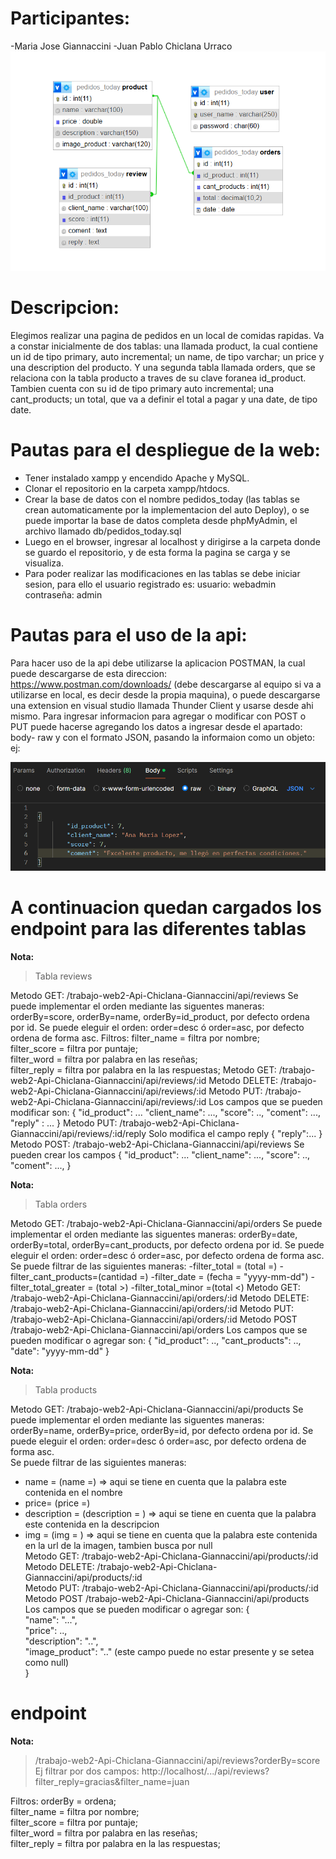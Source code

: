 # **Participantes:**
-Maria Jose Giannaccini
-Juan Pablo Chiclana Urraco
![DIAGRAMA](imagen_tablas.png)  

# Descripcion:
Elegimos realizar una pagina de pedidos en un local de comidas rapidas. Va a constar inicialmente de dos tablas: una llamada product, la cual contiene un id de tipo primary, auto incremental; un name, de tipo varchar; un price y una description del producto.
Y una segunda tabla llamada orders, que se relaciona con la tabla producto a traves de su clave foranea id_product. Tambien cuenta con su id de tipo primary auto incremental; una cant_products; un total, que va a definir el total a pagar y una date, de tipo date. 

# Pautas para el despliegue de la web:
- Tener instalado xampp y encendido Apache y MySQL.
- Clonar el repositorio en la carpeta xampp/htdocs.
- Crear la base de datos con el nombre pedidos_today (las tablas se crean automaticamente por la implementacion del auto Deploy), o se puede importar la base de datos completa desde phpMyAdmin, el archivo llamado db/pedidos_today.sql 
- Luego en el browser, ingresar al localhost y dirigirse a la carpeta donde se guardo el repositorio, y de esta forma la pagina se carga y se visualiza.
- Para poder realizar las modificaciones en las tablas se debe iniciar sesion, para ello el usuario registrado es:
usuario: webadmin
contraseña: admin
# Pautas para el uso de la api: 
Para hacer uso de la api debe utilizarse la aplicacion POSTMAN, la cual puede descargarse de esta direccion: https://www.postman.com/downloads/ (debe descargarse al equipo si va a utilizarse en local, es decir desde la propia maquina),
o puede descargarse una extension en visual studio llamada Thunder Client y usarse desde ahi mismo.
Para ingresar informacion para agregar o modificar con POST o PUT puede hacerse agregando los datos a ingresar desde el apartado: body- raw y con el formato JSON, pasando la informaion como un objeto:  ej:

![alt text](image-1.png)  
# A continuacion quedan cargados los endpoint para las diferentes tablas
**Nota:** 
>Tabla reviews

Metodo GET: /trabajo-web2-Api-Chiclana-Giannaccini/api/reviews 
Se puede implementar el orden mediante las siguentes maneras: orderBy=score, orderBy=name, orderBy=id_product, por defecto ordena por id.
Se puede eleguir el orden: order=desc ó order=asc, por defecto ordena de forma asc.
Filtros: 
         filter_name = filtra por nombre;  
         filter_score = filtra por puntaje;  
         filter_word = filtra por palabra en las reseñas;  
         filter_reply = filtra por palabra en la las respuestas;
Metodo GET: /trabajo-web2-Api-Chiclana-Giannaccini/api/reviews/:id
Metodo DELETE: /trabajo-web2-Api-Chiclana-Giannaccini/api/reviews/:id
Metodo PUT: /trabajo-web2-Api-Chiclana-Giannaccini/api/reviews/:id
Los campos que se pueden modificar son:
    {
        "id_product": ...
        "client_name": ...,
        "score": ..,
        "coment": ...,
        "reply" : ...
    }
Metodo PUT: /trabajo-web2-Api-Chiclana-Giannaccini/api/reviews/:id/reply
Solo modifica el campo reply
    {
        "reply":...
    }
Metodo POST: /trabajo-web2-Api-Chiclana-Giannaccini/api/reviews 
Se pueden crear los campos
    {
        "id_product": ...
        "client_name": ...,
        "score": ..,
        "coment": ...,
    }

**Nota:** 
>Tabla orders

Metodo GET: /trabajo-web2-Api-Chiclana-Giannaccini/api/orders
Se puede implementar el orden mediante las siguentes maneras: orderBy=date, orderBy=total, orderBy=cant_products, por defecto ordena por id.
Se puede eleguir el orden: order=desc ó order=asc, por defecto ordena de forma asc.
Se puede filtrar de las siguientes maneras: 
-filter_total = (total =)
-filter_cant_products=(cantidad =)
-filter_date = (fecha = "yyyy-mm-dd")
-filter_total_greater = (total >) 
-filter_total_minor =(total <)
Metodo GET: /trabajo-web2-Api-Chiclana-Giannaccini/api/orders/:id
Metodo DELETE: /trabajo-web2-Api-Chiclana-Giannaccini/api/orders/:id
Metodo PUT: /trabajo-web2-Api-Chiclana-Giannaccini/api/orders/:id
Metodo POST /trabajo-web2-Api-Chiclana-Giannaccini/api/orders
Los campos que se pueden modificar o agregar son:
    {
        "id_product": ..,
        "cant_products": ..,
        "date": "yyyy-mm-dd"
    }

**Nota:** 
>Tabla products  
  
Metodo GET: /trabajo-web2-Api-Chiclana-Giannaccini/api/products
Se puede implementar el orden mediante las siguentes maneras: orderBy=name, orderBy=price, orderBy=id, por defecto ordena por id.
Se puede eleguir el orden: order=desc ó order=asc, por defecto ordena de forma asc.  
Se puede filtrar de las siguientes maneras:   
- name = (name =)   =>  aqui se tiene en cuenta que la palabra este contenida en el nombre  
- price= (price =)  
- description = (description = ) => aqui se tiene en cuenta que la palabra este contenida en la descripcion  
- img = (img = )  => aqui se tiene en cuenta que la palabra este contenida en la url de la imagen, tambien busca por null    
Metodo GET: /trabajo-web2-Api-Chiclana-Giannaccini/api/products/:id  
Metodo DELETE: /trabajo-web2-Api-Chiclana-Giannaccini/api/products/:id  
Metodo PUT: /trabajo-web2-Api-Chiclana-Giannaccini/api/products/:id  
Metodo POST /trabajo-web2-Api-Chiclana-Giannaccini/api/products  
Los campos que se pueden modificar o agregar son: 
 {  
        "name": "...",  
        "price": ..,  
        "description": "..",  
        "image_product": ".."   (este campo puede no estar presente y se setea como null)  
}  


# endpoint   
**Nota:**   
>/trabajo-web2-Api-Chiclana-Giannaccini/api/reviews?orderBy=score  
> Ej filtrar por dos campos: http://localhost/.../api/reviews?filter_reply=gracias&filter_name=juan  

Filtros: orderBy = ordena;  
         filter_name = filtra por nombre;  
         filter_score = filtra por puntaje;  
         filter_word = filtra por palabra en las reseñas;  
         filter_reply = filtra por palabra en la las respuestas;

